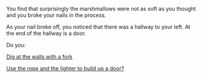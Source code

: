 You find that surprisingly the marshmallows were not as soft as you thought and you broke your nails in the process.

As your nail broke off, you noticed that there was a hallway to your left.
At the end of the hallway is a door.

Do you:

[Dig at the walls with a fork](../dig/dig.md)

[Use the rope and the lighter to build up a door?](door/door.md)
